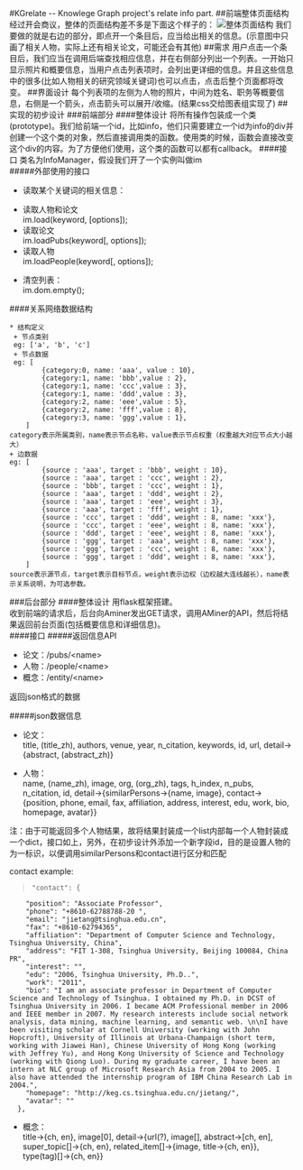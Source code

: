 #KGrelate
-- Knowlege Graph project's relate info part.
##前端整体页面结构
经过开会商议，整体的页面结构差不多是下面这个样子的：
![整体页面结构](mainpage.png)
我们要做的就是右边的部分，即点开一个条目后，应当给出相关的信息。(示意图中只画了相关人物，实际上还有相关论文，可能还会有其他)
##需求
用户点击一个条目后，我们应当在调用后端查找相应信息，并在右侧部分列出一个列表。一开始只显示照片和概要信息，当用户点击列表项时，会列出更详细的信息。并且这些信息中的很多(比如人物相关的研究领域关键词)也可以点击，点击后整个页面都将改变。
##界面设计
每个列表项的左侧为人物的照片，中间为姓名、职务等概要信息，右侧是一个箭头，点击箭头可以展开/收缩。(结果css交给图表组实现了)
##实现的初步设计
###前端部分
####整体设计
将所有操作包装成一个类(prototype)。我们给前端一个id，比如info，他们只需要建立一个id为info的div并创建一个这个类的对象，然后直接调用类的函数。使用类的时候，函数会直接改变这个div的内容。为了方便他们使用，这个类的函数可以都有callback。
####接口
类名为InfoManager，假设我们开了一个实例叫做im  
#####外部使用的接口
* 读取某个关键词的相关信息：  
 + 读取人物和论文  
im.load(keyword, [options]);  
 + 读取论文  
im.loadPubs(keyword[, options]);  
 + 读取人物  
im.loadPeople(keyword[, options]);  

* 清空列表：  
im.dom.empty();

####关系网络数据结构
```
* 结构定义
 + 节点类别
 eg: ['a', 'b', 'c']
 + 节点数据
 eg: [
        {category:0, name: 'aaa', value : 10},
        {category:1, name: 'bbb',value : 2},
        {category:1, name: 'ccc',value : 3},
        {category:1, name: 'ddd',value : 3},
        {category:2, name: 'eee',value : 5},
        {category:2, name: 'fff',value : 8},
        {category:3, name: 'ggg',value : 1},
    ]
category表示所属类别，name表示节点名称，value表示节点权重（权重越大对应节点大小越大）
+ 边数据
eg: [
        {source : 'aaa', target : 'bbb', weight : 10},
        {source : 'aaa', target : 'ccc', weight : 2},
        {source : 'bbb', target : 'ccc', weight : 1},
        {source : 'aaa', target : 'ddd', weight : 2},
        {source : 'aaa', target : 'eee', weight : 3},
        {source : 'aaa', target : 'fff', weight : 1},
        {source : 'ccc', target : 'ddd', weight : 8, name: 'xxx'},
        {source : 'ccc', target : 'eee', weight : 8, name: 'xxx'},
        {source : 'ddd', target : 'eee', weight : 8, name: 'xxx'},
        {source : 'ggg', target : 'aaa', weight : 8, name: 'xxx'},
        {source : 'ggg', target : 'ccc', weight : 8, name: 'xxx'},
        {source : 'ggg', target : 'ddd', weight : 8, name: 'xxx'},
    ]
source表示源节点，target表示目标节点，weight表示边权（边权越大连线越长），name表示关系说明，为可选参数。
```

###后台部分
####整体设计
用flask框架搭建。  
收到前端的请求后，后台向Aminer发出GET请求，调用AMiner的API，然后将结果返回前台页面(包括概要信息和详细信息)。  
####接口
#####返回信息API
* 论文：/pubs/&lt;name&gt;  
* 人物：/people/&lt;name&gt;  
* 概念：/entity/&lt;name&gt;  

返回json格式的数据  

#####json数据信息
* 论文：  
title, (title_zh), authors, venue, year, n_citation, keywords, id, url, 
detail->{abstract, (abstract_zh)}  

* 人物：  
name, (name_zh), image, org, (org_zh), tags, h_index, n_pubs, n_citation, id,
detail->{similarPersons->{name, image}, contact->{position, phone, email, fax, affiliation, address, interest, edu, work, bio, homepage, avatar}}

注：由于可能返回多个人物结果，故将结果封装成一个list内部每一个人物封装成一个dict，接口如上，另外，在初步设计外添加一个新字段id，目的是设置人物的为一标识，以便调用similarPersons和contact进行区分和匹配

contact example:  
>     "contact": {
        "position": "Associate Professor",
        "phone": "+8610-62788788-20 ",
        "email": "jietang@tsinghua.edu.cn",
        "fax": "+8610-62794365",
        "affiliation": "Department of Computer Science and Technology, Tsinghua University, China",
        "address": "FIT 1-308, Tsinghua University, Beijing 100084, China PR",
        "interest": "",
        "edu": "2006, Tsinghua University, Ph.D..",
        "work": "2011",
        "bio": "I am an associate professor in Department of Computer Science and Technology of Tsinghua. I obtained my Ph.D. in DCST of Tsinghua University in 2006. I became ACM Professional member in 2006 and IEEE member in 2007. My research interests include social network analysis, data mining, machine learning, and semantic web. \n\nI have been visiting scholar at Cornell University (working with John Hopcroft), University of Illinois at Urbana-Champaign (short term, working with Jiawei Han), Chinese University of Hong Kong (working with Jeffrey Yu), and Hong Kong University of Science and Technology (working with Qiong Luo). During my graduate career, I have been an intern at NLC group of Microsoft Research Asia from 2004 to 2005. I also have attended the internship program of IBM China Research Lab in 2004.",
        "homepage": "http://keg.cs.tsinghua.edu.cn/jietang/",
        "avatar": ""
      },
      
* 概念：  
title->{ch, en}, image[0], 
detail->{url(?), image[], abstract->[ch, en], super_topic[]->{ch, en}, related_item[]->{image, title->{ch, en}}, type(tag)[]->{ch, en}}
